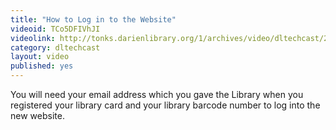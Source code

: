 ```yaml
---
title: "How to Log in to the Website"
videoid: TCo5DFIVhJI
videolink: http://tonks.darienlibrary.org/1/archives/video/dltechcast/20160531_how_to_login.mov
category: dltechcast
layout: video
published: yes
---
```


You will need your email address which you gave the Library when you registered your library card and your library barcode number to log into the new website.